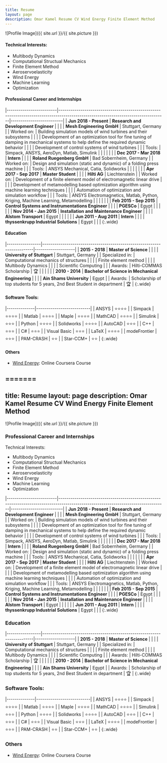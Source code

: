 ```yaml
---
title: Resume
layout: page
description: Omar Kamel Resume CV Wind Energy Finite Element Method
---
```

![Profile Image]({{ site.url }}/{{ site.picture }})

#### Technical Interests:
- Multibody Dynamics
- Computational Structual Mechanics
- Finite Element Method
- Aeroservoelasticity
- Wind Energy
- Machine Learning
- Optimization

#### Professional Career and Internships

|-------------------------|-----------------------------------------------------------------------------------------------------------------------------------|--------------------------|
| **Jun 2018 - Present**  | **Research and Development Engineer**                                                                                             |                          |
|                         | **Mesh Engineering GmbH**                                                                                                         | Stuttgart, Germany       |
| Worked on:              | Building simulation models of wind turbines and their subsystems                                                                  |                          |
|                         | Development of an optimization tool for fine tuning of damping in mechanical systems to help define the required dynamic behavior |                          |
|                         | Development of control systems of wind turbines                                                                                   |                          |
| Tools:                  | Simpack, ANSYS, AeroDyn, Matlab, Simulink                                                                                         |                          |
|                         |                                                                                                                                   |                          |
| **Dec 2017 - Mar 2018** | **Intern**                                                                                                                        |                          |
|                         | **Roland Ruegenberg GmbH**                                                                                                        | Bad Sobernheim, Germany  |
| Worked on:              | Design and simulation (static and dynamic) of a folding press machine                                                             |                          |
| Tools:                  | ANSYS Mechanical, Catia, Solidworks                                                                                               |                          |
|                         |                                                                                                                                   |                          |
| **Apr 2017 - Sep 2017** | **Master Student**                                                                                                                |                          |
|                         | **Hilti AG**                                                                                                                      | Liechtenstein            |
| Worked on:              | Development of a finite element model of electromagnetic linear drive                                                             |                          |
|                         | Development of metamodelling based optimization algorithm using machine learning techniques                                       |                          |
|                         | Automation of optimization and simulation workflow                                                                                |                          |
| Tools:                  | ANSYS Electromagnetics, Matlab, Python, Kriging, Machine Learning, Metamodelling                                                  |                          |
|                         |                                                                                                                                   |                          |
| **Feb 2015 - Sep 2015** | **Control Systems and Instrumentations Engineer**                                                                                 |                          |
|                         | **PGESCo**                                                                                                                        | Egypt                    |
|                         |                                                                                                                                   |                          |
| **Nov 2014 - Jan 2015** | **Installation and Maintenance Engineer**                                                                                         |                          |
|                         | **Alstom Transport**                                                                                                              | Egypt                    |
|                         |                                                                                                                                   |                          |
| **Jun 2011 - Aug 2011** | **Intern**                                                                                                                        |                          |
|                         | **thyssenkrupp Industrial Solutions**                                                                                             | Egypt                    |                                                                                                                                                                                         |                                                                                                                                                 |
{:.wide}


#### Education


|-----------------|-------------------------------------------------------------------------|--------------------|
| **2015 - 2018** | **Master of Science**                                                   |                    |
|                 | **University of Stuttgart**                                             | Stuttgart, Germany |
| Specialized in: | Computational mechanics of structures                                   |                    |
|                 | Finite element method                                                   |                    |
|                 | Multibody Dynamics                                                      |                    |
|                 | Scientific Computing                                                    |                    |
| Awards:         | Hilti-COMMAS Scholarship                                                | :trophy:           |
|                 |                                                                         |                    |
| **2010 - 2014** | **Bachelor of Science in Mechanical Engineering**                       |                    |
|                 | **Ain Shams University**                                                | Egypt              |
| Awards:         | Scholarship of top students for 5 years, 2nd Best Student in department | :trophy:           |
{:.wide}


#### Software Tools:

|--------------|---------------------------|
| ANSYS        | :star::star::star::star:  |
| Simpack      | :star::star::star::star:  |
| Matlab       | :star::star::star::star:  |
| Maple        | :star::star::star::star:  |
| MathCAD      | :star::star::star::star:  |
| Simulink     | :star::star::star:        |
| Python       | :star::star::star::star:  |
| Solidworks   | :star::star::star::star:  |
| AutoCAD      | :star::star::star:        |
| C++          | :star::star::star:        |
| C#           | :star::star::star:        |
| Visual Basic | :star::star::star:        |
| LaTeX        | :star::star::star::star:  |
| modeFrontier | :star::star::star:        |
| PAM-CRASH    | :star::star:              |
| Star-CCM+    | :star::star:              |
{:.wide}

#### Others
- [Wind Energy](https://www.coursera.org/account/accomplishments/verify/YV466HVSFW2U): Online Coursera Course


=======
---
title: Resume
layout: page
description: Omar Kamel Resume CV Wind Energy Finite Element Method
---
![Profile Image]({{ site.url }}/{{ site.picture }})

### Professional Career and Internships

Technical Interests:
- Multibody Dynamics
- Computational Structual Mechanics
- Finite Element Method
- Aeroservoelasticity
- Wind Energy
- Machine Learning
- Optimization


|-------------------------|-----------------------------------------------------------------------------------------------------------------------------------|--------------------------|
| **Jun 2018 - Present**  | **Research and Development Engineer**                                                                                             |                          |
|                         | **Mesh Engineering GmbH**                                                                                                         | Stuttgart, Germany       |
| Worked on:              | Building simulation models of wind turbines and their subsystems                                                                  |                          |
|                         | Development of an optimization tool for fine tuning of damping in mechanical systems to help define the required dynamic behavior |                          |
|                         | Development of control systems of wind turbines                                                                                   |                          |
| Tools:                  | Simpack, ANSYS, AeroDyn, Matlab, Simulink                                                                                         |                          |
|                         |                                                                                                                                   |                          |
| **Dec 2017 - Mar 2018** | **Intern**                                                                                                                        |                          |
|                         | **Roland Ruegenberg GmbH**                                                                                                        | Bad Sobernheim, Germany  |
| Worked on:              | Design and simulation (static and dynamic) of a folding press machine                                                             |                          |
| Tools:                  | ANSYS Mechanical, Catia, Solidworks                                                                                               |                          |
|                         |                                                                                                                                   |                          |
| **Apr 2017 - Sep 2017** | **Master Student**                                                                                                                |                          |
|                         | **Hilti AG**                                                                                                                      | Liechtenstein            |
| Worked on:              | Development of a finite element model of electromagnetic linear drive                                                             |                          |
|                         | Development of metamodelling based optimization algorithm using machine learning techniques                                       |                          |
|                         | Automation of optimization and simulation workflow                                                                                |                          |
| Tools:                  | ANSYS Electromagnetics, Matlab, Python, Kriging, Machine Learning, Metamodelling                                                  |                          |
|                         |                                                                                                                                   |                          |
| **Feb 2015 - Sep 2015** | **Control Systems and Instrumentations Engineer**                                                                                 |                          |
|                         | **PGESCo**                                                                                                                        | Egypt                    |
|                         |                                                                                                                                   |                          |
| **Nov 2014 - Jan 2015** | **Installation and Maintenance Engineer**                                                                                         |                          |
|                         | **Alstom Transport**                                                                                                              | Egypt                    |
|                         |                                                                                                                                   |                          |
| **Jun 2011 - Aug 2011** | **Intern**                                                                                                                        |                          |
|                         | **thyssenkrupp Industrial Solutions**                                                                                             | Egypt                    |                                                                                                                                                                                         |                                                                                                                                                 |
{:.wide}


### Education


|-----------------|-------------------------------------------------------------------------|--------------------|
| **2015 - 2018** | **Master of Science**                                                   |                    |
|                 | **University of Stuttgart**                                             | Stuttgart, Germany |
| Specialized in: | Computational mechanics of structures                                   |                    |
|                 | Finite element method                                                   |                    |
|                 | Multibody Dynamics                                                      |                    |
|                 | Scientific Computing                                                    |                    |
| Awards:         | Hilti-COMMAS Scholarship                                                | :trophy:           |
|                 |                                                                         |                    |
| **2010 - 2014** | **Bachelor of Science in Mechanical Engineering**                       |                    |
|                 | **Ain Shams University**                                                | Egypt              |
| Awards:         | Scholarship of top students for 5 years, 2nd Best Student in department | :trophy:           |
{:.wide}


### Software Tools:

|--------------|---------------------------|
| ANSYS        | :star::star::star::star:  |
| Simpack      | :star::star::star::star:  |
| Matlab       | :star::star::star::star:  |
| Maple        | :star::star::star::star:  |
| MathCAD      | :star::star::star::star:  |
| Simulink     | :star::star::star:        |
| Python       | :star::star::star::star:  |
| Solidworks   | :star::star::star::star:  |
| AutoCAD      | :star::star::star:        |
| C++          | :star::star::star:        |
| C#           | :star::star::star:        |
| Visual Basic | :star::star::star:        |
| LaTeX        | :star::star::star::star:  |
| modeFrontier | :star::star::star:        |
| PAM-CRASH    | :star::star:              |
| Star-CCM+    | :star::star:              |
{:.wide}

### Others
- [Wind Energy](https://www.coursera.org/account/accomplishments/verify/YV466HVSFW2U): Online Coursera Course
